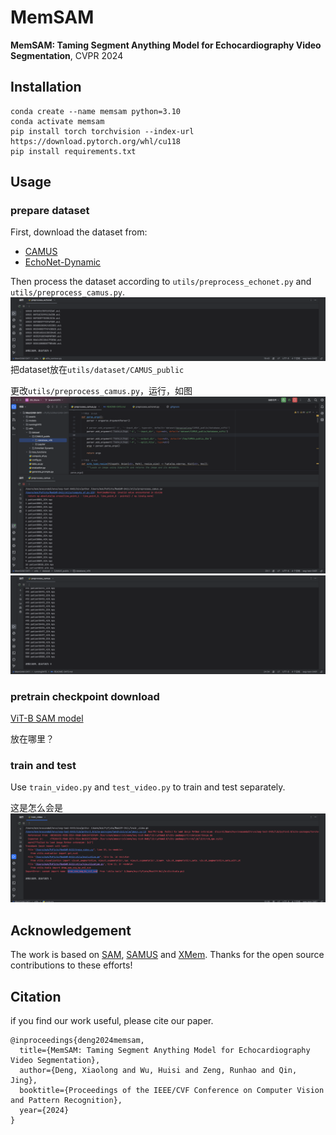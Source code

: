 # MemSAM
**MemSAM: Taming Segment Anything Model for Echocardiography Video Segmentation**, CVPR 2024

<!-- The code will be uploaded later. -->

## Installation
```
conda create --name memsam python=3.10
conda activate memsam
pip install torch torchvision --index-url https://download.pytorch.org/whl/cu118
pip install requirements.txt
```

## Usage
### prepare dataset
First, download the dataset from:
- [CAMUS](https://www.creatis.insa-lyon.fr/Challenge/camus/index.html)
- [EchoNet-Dynamic](https://echonet.github.io/dynamic/index.html)
  
Then process the dataset according to `utils/preprocess_echonet.py` and `utils/preprocess_camus.py`.
![img_2.png](img_2.png)
把dataset放在`utils/dataset/CAMUS_public`

更改`utils/preprocess_camus.py`，运行，如图
![img.png](img.png)
![img_1.png](img_1.png)

### pretrain checkpoint download
[ViT-B SAM model](https://dl.fbaipublicfiles.com/segment_anything/sam_vit_b_01ec64.pth)

放在哪里？

### train and test
Use `train_video.py` and `test_video.py` to train and test separately.

这是怎么会是
![img_3.png](img_3.png)

## Acknowledgement
The work is based on [SAM](https://github.com/facebookresearch/segment-anything), [SAMUS](https://github.com/xianlin7/SAMUS) and [XMem](https://github.com/hkchengrex/XMem). Thanks for the open source contributions to these efforts!

## Citation
if you find our work useful, please cite our paper.
```
@inproceedings{deng2024memsam,
  title={MemSAM: Taming Segment Anything Model for Echocardiography Video Segmentation},
  author={Deng, Xiaolong and Wu, Huisi and Zeng, Runhao and Qin, Jing},
  booktitle={Proceedings of the IEEE/CVF Conference on Computer Vision and Pattern Recognition},
  year={2024}
}
```
